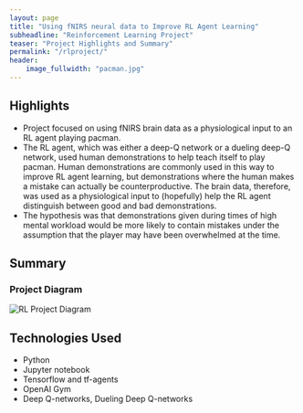 ```yaml
---
layout: page
title: "Using fNIRS neural data to Improve RL Agent Learning"
subheadline: "Reinforcement Learning Project"
teaser: "Project Highlights and Summary"
permalink: "/rlproject/"
header:
    image_fullwidth: "pacman.jpg"
---
```


## Highlights
* Project focused on using fNIRS brain data as a physiological input to an RL agent playing pacman. 
* The RL agent, which was either a deep-Q network or a dueling deep-Q network, used human demonstrations to help teach itself to play pacman. Human demonstrations are commonly used in this way to improve RL agent learning, but demonstrations where the human makes a mistake can actually be counterproductive. The brain data, therefore, was used as a physiological input to (hopefully) help the RL agent distinguish between good and bad demonstrations. 
* The hypothesis was that demonstrations given during times of high mental workload would be more likely to contain mistakes under the assumption that the player may have been overwhelmed at the time. 

## Summary

### Project Diagram
![RL Project Diagram](https://github.com/ebuntel/ebuntel.github.io/blob/c0ab5ced3af972c27dc11960a2e359386b2c9bcd/assets/img/RLProjectDiagram.jpg)

## Technologies Used
* Python
* Jupyter notebook
* Tensorflow and tf-agents
* OpenAI Gym
* Deep Q-networks, Dueling Deep Q-networks
